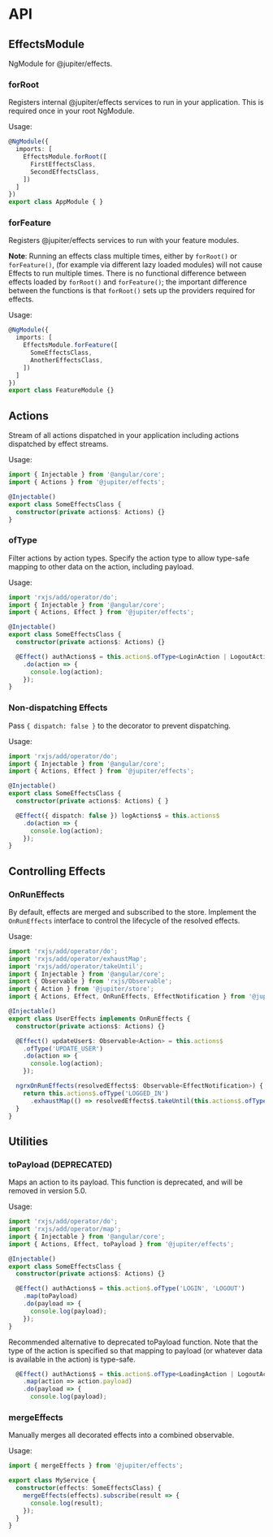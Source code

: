 # API

## EffectsModule

NgModule for @jupiter/effects.

### forRoot
Registers internal @jupiter/effects services to run in your application. This is required once in your root NgModule.

Usage:
```ts
@NgModule({
  imports: [
    EffectsModule.forRoot([
      FirstEffectsClass,
      SecondEffectsClass,
    ])
  ]
})
export class AppModule { }
```

### forFeature
Registers @jupiter/effects services to run with your feature modules.

**Note**: Running an effects class multiple times, either by `forRoot()` or `forFeature()`, (for example via different lazy loaded modules) will not cause Effects to run multiple times. There is no functional difference between effects loaded by `forRoot()` and `forFeature()`; the important difference between the functions is that `forRoot()` sets up the providers required for effects. 

Usage:
```ts
@NgModule({
  imports: [
    EffectsModule.forFeature([
      SomeEffectsClass,
      AnotherEffectsClass,
    ])
  ]
})
export class FeatureModule {}
```

## Actions

Stream of all actions dispatched in your application including actions dispatched by effect streams.

Usage:
```ts
import { Injectable } from '@angular/core';
import { Actions } from '@jupiter/effects';

@Injectable()
export class SomeEffectsClass {
  constructor(private actions$: Actions) {}
}
```

### ofType

Filter actions by action types. Specify the action type to allow type-safe mapping to other data on the action, including payload.

Usage:
```ts
import 'rxjs/add/operator/do';
import { Injectable } from '@angular/core';
import { Actions, Effect } from '@jupiter/effects';

@Injectable()
export class SomeEffectsClass {
  constructor(private actions$: Actions) {}

  @Effect() authActions$ = this.action$.ofType<LoginAction | LogoutAction>('LOGIN', 'LOGOUT')
    .do(action => {
      console.log(action);
    });
}
```

### Non-dispatching Effects
Pass `{ dispatch: false }` to the decorator to prevent dispatching.

Usage:
```ts
import 'rxjs/add/operator/do';
import { Injectable } from '@angular/core';
import { Actions, Effect } from '@jupiter/effects';

@Injectable()
export class SomeEffectsClass {
  constructor(private actions$: Actions) { }

  @Effect({ dispatch: false }) logActions$ = this.actions$
    .do(action => {
      console.log(action);
    });
}
```

## Controlling Effects

### OnRunEffects
By default, effects are merged and subscribed to the store. Implement the `OnRunEffects` interface to control the lifecycle of the resolved effects.

Usage:
```ts
import 'rxjs/add/operator/do';
import 'rxjs/add/operator/exhaustMap';
import 'rxjs/add/operator/takeUntil';
import { Injectable } from '@angular/core';
import { Observable } from 'rxjs/Observable';
import { Action } from '@jupiter/store';
import { Actions, Effect, OnRunEffects, EffectNotification } from '@jupiter/effects';

@Injectable()
export class UserEffects implements OnRunEffects {
  constructor(private actions$: Actions) {}

  @Effect() updateUser$: Observable<Action> = this.actions$
    .ofType('UPDATE_USER')
    .do(action => {
      console.log(action);
    });

  ngrxOnRunEffects(resolvedEffects$: Observable<EffectNotification>) {
    return this.actions$.ofType('LOGGED_IN')
      .exhaustMap(() => resolvedEffects$.takeUntil(this.actions$.ofType('LOGGED_OUT')));
  }
}
```

## Utilities

### toPayload (DEPRECATED)
Maps an action to its payload. This function is deprecated, and will be removed in version 5.0.

Usage:
```ts
import 'rxjs/add/operator/do';
import 'rxjs/add/operator/map';
import { Injectable } from '@angular/core';
import { Actions, Effect, toPayload } from '@jupiter/effects';

@Injectable()
export class SomeEffectsClass {
  constructor(private actions$: Actions) {}

  @Effect() authActions$ = this.action$.ofType('LOGIN', 'LOGOUT')
    .map(toPayload)
    .do(payload => {
      console.log(payload);
    });
}
```

Recommended alternative to deprecated toPayload function. Note that the type
of the action is specified so that mapping to payload (or whatever data is available in the action) is type-safe.
```ts
  @Effect() authActions$ = this.action$.ofType<LoadingAction | LogoutAction>('LOGIN', 'LOGOUT')
    .map(action => action.payload)
    .do(payload => {
      console.log(payload);
```

### mergeEffects
Manually merges all decorated effects into a combined observable.

Usage:
```ts
import { mergeEffects } from '@jupiter/effects';

export class MyService {
  constructor(effects: SomeEffectsClass) {
    mergeEffects(effects).subscribe(result => {
      console.log(result);
    });
  }
}
```
